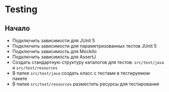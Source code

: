 Testing
=======

Начало
------

* Подключить зависимости для JUnit 5
* Подключить зависимости для параметризованных тестов JUnit 5
* Подключить зависимость для Mockito
* Подключить зависимость для AssertJ
* Создать стандартную структуру каталогов для тестов: `src/test/java` и `src/test/resources`
* В папке `src/test/java` создать класс с тестами в тестируемом пакете
* В папке `src/test/resources` разместить ресурсы для тестирования